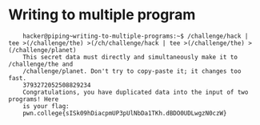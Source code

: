 # Writing to multiple program
        hacker@piping~writing-to-multiple-programs:~$ /challenge/hack | tee >(/challenge/the) >(/ch/challenge/hack | tee >(/challenge/the) >(/challenge/planet)
        This secret data must directly and simultaneously make it to /challenge/the and 
        /challenge/planet. Don't try to copy-paste it; it changes too fast.
        3793272052508829234
        Congratulations, you have duplicated data into the input of two programs! Here 
        is your flag:
        pwn.college{sISk09hDiacpmUP3pUlNbDa1TKh.dBDO0UDLwgzN0czW}
